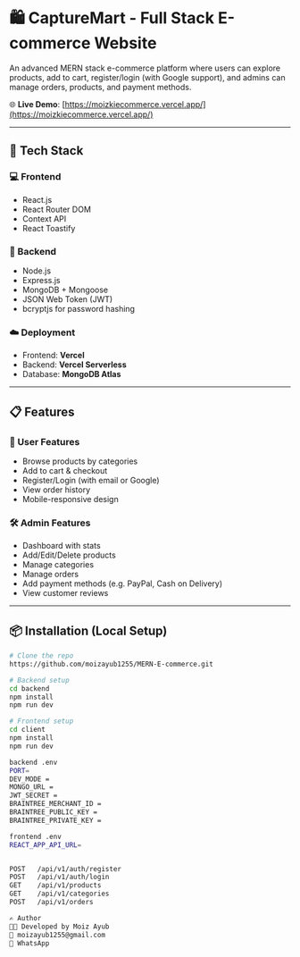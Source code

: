 # 🛍️ CaptureMart - Full Stack E-commerce Website

An advanced MERN stack e-commerce platform where users can explore products, add to cart, register/login (with Google support), and admins can manage orders, products, and payment methods.

🌐 **Live Demo**: [https://moizkiecommerce.vercel.app/](https://moizkiecommerce.vercel.app/)


---

## 🚀 Tech Stack

### 💻 Frontend
- React.js
- React Router DOM
- Context API
- React Toastify

### 🔧 Backend
- Node.js
- Express.js
- MongoDB + Mongoose
- JSON Web Token (JWT)
- bcryptjs for password hashing

### ☁️ Deployment
- Frontend: **Vercel**
- Backend: **Vercel Serverless**
- Database: **MongoDB Atlas**

---

## 📋 Features

### 🛒 User Features
- Browse products by categories
- Add to cart & checkout
- Register/Login (with email or Google)
- View order history
- Mobile-responsive design

### 🛠️ Admin Features
- Dashboard with stats
- Add/Edit/Delete products
- Manage categories
- Manage orders
- Add payment methods (e.g. PayPal, Cash on Delivery)
- View customer reviews

---

## 📦 Installation (Local Setup)

```bash
# Clone the repo
https://github.com/moizayub1255/MERN-E-commerce.git

# Backend setup
cd backend
npm install
npm run dev

# Frontend setup
cd client
npm install
npm run dev

backend .env
PORT= 
DEV_MODE =
MONGO_URL = 
JWT_SECRET = 
BRAINTREE_MERCHANT_ID = 
BRAINTREE_PUBLIC_KEY = 
BRAINTREE_PRIVATE_KEY = 

frontend .env
REACT_APP_API_URL= 


POST   /api/v1/auth/register
POST   /api/v1/auth/login
GET    /api/v1/products
GET    /api/v1/categories
POST   /api/v1/orders

✍️ Author
👨‍💻 Developed by Moiz Ayub
📧 moizayub1255@gmail.com
📱 WhatsApp
